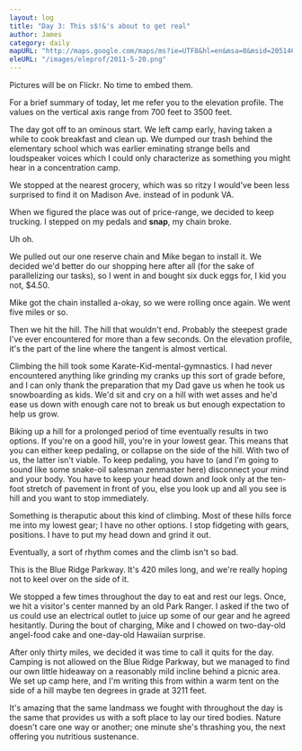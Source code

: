 ```yaml
---
layout: log
title: "Day 3: This s$!&'s about to get real"
author: James
category: daily
mapURL: "http://maps.google.com/maps/ms?ie=UTF8&hl=en&msa=0&msid=205146746303315582883.0004a3bda5b921af5941d&ll=37.906554,-79.063625&spn=0.053094,0.110378&z=13&output=kml"
eleURL: "/images/eleprof/2011-5-20.png"
---
```


Pictures will be on Flickr. No time to embed them.

For a brief summary of today, let me refer you to the elevation profile. The
values on the vertical axis range from 700 feet to 3500 feet.

The day got off to an ominous start. We left camp early, having taken a while to
cook breakfast and clean up. We dumped our trash behind the elementary school
which was earlier eminating strange bells and loudspeaker voices which I could
only characterize as something you might hear in a concentration camp.

We stopped at the nearest grocery, which was so ritzy I would've been less
surprised to find it on Madison Ave. instead of in podunk VA.

When we figured the place was out of price-range, we decided to keep trucking. I
stepped on my pedals and **snap**, my chain broke.

Uh oh.

We pulled out our one reserve chain and Mike began to install it. We decided
we'd better do our shopping here after all (for the sake of parallelizing our
tasks), so I went in and bought six duck eggs for, I kid you not, $4.50.

Mike got the chain installed a-okay, so we were rolling once again. We went five
miles or so.

Then we hit the hill. The hill that wouldn't end. Probably the steepest grade
I've ever encountered for more than a few seconds. On the elevation profile,
it's the part of the line where the tangent is almost vertical.

Climbing the hill took some Karate-Kid-mental-gymnastics. I had never
encountered anything like grinding my cranks up this sort of grade before, and I
can only thank the preparation that my Dad gave us when he took us snowboarding
as kids. We'd sit and cry on a hill with wet asses and he'd ease us down with
enough care not to break us but enough expectation to help us grow.

Biking up a hill for a prolonged period of time eventually results in two
options. If you're on a good hill, you're in your lowest gear. This means that
you can either keep pedaling, or collapse on the side of the hill.
With two of us, the latter isn't viable. To keep pedaling, you have to (and I'm
going to sound like some snake-oil salesman zenmaster here) disconnect your mind
and your body. You have to keep your head down and look only at the ten-foot
stretch of pavement in front of you, else you look up and all you see is hill
and you want to stop immediately.

Something is theraputic about this kind of climbing. Most of these hills force
me into my lowest gear; I have no other options. I stop fidgeting with gears,
positions. I have to put my head down and grind it out.

Eventually, a sort of rhythm comes and the climb isn't so bad.

This is the Blue Ridge Parkway. It's 420 miles long, and we're really hoping not
to keel over on the side of it.

We stopped a few times throughout the day to eat and rest our legs. Once, we hit
a visitor's center manned by an old Park Ranger. I asked if the two of us could
use an electrical outlet to juice up some of our gear and he agreed hesitantly.
During the bout of charging, Mike and I chowed on two-day-old angel-food cake
and one-day-old Hawaiian surprise.

After only thirty miles, we decided it was time to call it quits for the day.
Camping is not allowed on the Blue Ridge Parkway, but we managed to find our own
little hideaway on a reasonably mild incline behind a picnic area. We set up
camp here, and I'm writing this from within a warm tent on the side of a hill
maybe ten degrees in grade at 3211 feet.

It's amazing that the same landmass we fought with throughout the day is the
same that provides us with a soft place to lay our tired bodies. Nature doesn't
care one way or another; one minute she's thrashing you, the next offering you
nutritious sustenance.

